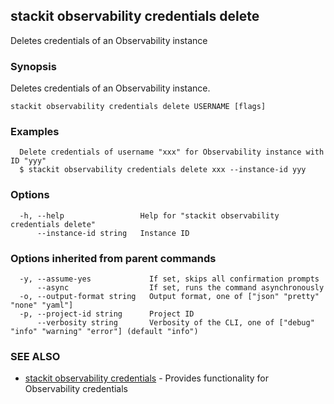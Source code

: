 ## stackit observability credentials delete

Deletes credentials of an Observability instance

### Synopsis

Deletes credentials of an Observability instance.

```
stackit observability credentials delete USERNAME [flags]
```

### Examples

```
  Delete credentials of username "xxx" for Observability instance with ID "yyy"
  $ stackit observability credentials delete xxx --instance-id yyy
```

### Options

```
  -h, --help                 Help for "stackit observability credentials delete"
      --instance-id string   Instance ID
```

### Options inherited from parent commands

```
  -y, --assume-yes             If set, skips all confirmation prompts
      --async                  If set, runs the command asynchronously
  -o, --output-format string   Output format, one of ["json" "pretty" "none" "yaml"]
  -p, --project-id string      Project ID
      --verbosity string       Verbosity of the CLI, one of ["debug" "info" "warning" "error"] (default "info")
```

### SEE ALSO

* [stackit observability credentials](./stackit_observability_credentials.md)	 - Provides functionality for Observability credentials

